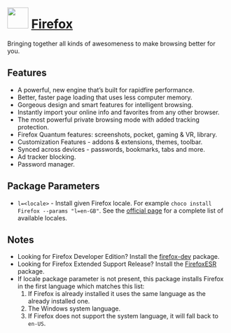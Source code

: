 ﻿# <img src="https://cdn.rawgit.com/chocolatey/chocolatey-coreteampackages/edba4a5849ff756e767cba86641bea97ff5721fe/icons/firefox.png" width="48" height="48"/> [Firefox](https://chocolatey.org/packages/Firefox)

Bringing together all kinds of awesomeness to make browsing better for you.

## Features

- A powerful, new engine that’s built for rapidfire performance.
- Better, faster page loading that uses less computer memory.
- Gorgeous design and smart features for intelligent browsing.
- Instantly import your online info and favorites from any other browser.
- The most powerful private browsing mode with added tracking protection.
- Firefox Quantum features: screenshots, pocket, gaming & VR, library.
- Customization Features - addons & extensions, themes, toolbar.
- Synced across devices - passwords, bookmarks, tabs and more.
- Ad tracker blocking.
- Password manager.

## Package Parameters

- `l=<locale>` - Install given Firefox locale. For example `choco install Firefox --params "l=en-GB"`. See the [official page](https://releases.mozilla.org/pub/firefox/releases/latest/README.txt) for a complete list of available locales.

## Notes

- Looking for Firefox Developer Edition? Install the [firefox-dev](/packages/firefox-dev) package.
- Looking for Firefox Extended Support Release? Install the [FirefoxESR](/packages/FirefoxESR) package.
- If locale package parameter is not present, this package installs Firefox in the first language which matches this list:
  1. If Firefox is already installed it uses the same language as the already installed one.
  1. The Windows system language.
  1. If Firefox does not support the system language, it will fall back to `en-US`.
